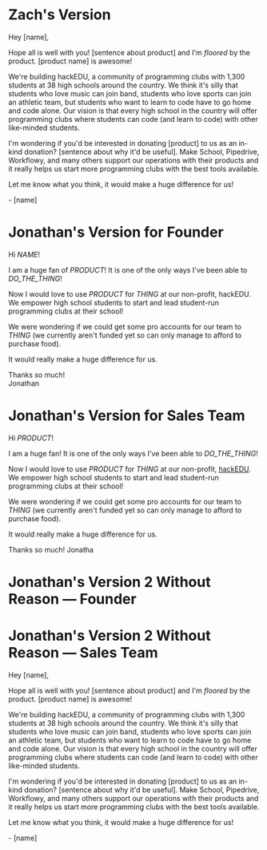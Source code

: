 # Zach's Version

Hey [name],

Hope all is well with you! [sentence about product] and I'm _floored_ by the
product. [product name] is awesome!

We're building hackEDU, a community of programming clubs with 1,300 students at
38 high schools around the country. We think it's silly that students who love
music can join band, students who love sports can join an athletic team, but
students who want to learn to code have to go home and code alone. Our vision
is that every high school in the country will offer programming clubs where
students can code (and learn to code) with other like-minded students.

I'm wondering if you'd be interested in donating [product] to us as an in-kind
donation? [sentence about why it'd be useful]. Make School, Pipedrive,
Workflowy, and many others support our operations with their products and it
really helps us start more programming clubs with the best tools available.

Let me know what you think, it would make a huge difference for us!

\- [name]

# Jonathan's Version for Founder

Hi _NAME_!

I am a huge fan of _PRODUCT_! It is one of the only ways I've been able to
_DO_THE_THING_!

Now I would love to use _PRODUCT_ for _THING_ at our non-profit, hackEDU. We
empower high school students to start and lead student-run programming clubs at
their school!

We were wondering if we could get some pro accounts for our team to _THING_ (we
currently aren't funded yet so can only manage to afford to purchase food).

It would really make a huge difference for us.

Thanks so much!  
Jonathan

# Jonathan's Version for Sales Team

Hi _PRODUCT_!

I am a huge fan! It is one of the only ways I've been able to _DO_THE_THING_!

Now I would love to use _PRODUCT_ for _THING_ at our non-profit,
[hackEDU](http://hackedu.us). We empower high school students to start and lead
student-run programming clubs at their school!

We were wondering if we could get some pro accounts for our team to _THING_ (we
currently aren't funded yet so can only manage to afford to purchase food).

It would really make a huge difference for us.

Thanks so much!
Jonatha

# Jonathan's Version 2 Without Reason — Founder

# Jonathan's Version 2 Without Reason — Sales Team

Hey [name],

Hope all is well with you! [sentence about product] and I'm _floored_ by the
product. [product name] is awesome!

We're building hackEDU, a community of programming clubs with 1,300 students at
38 high schools around the country. We think it's silly that students who love
music can join band, students who love sports can join an athletic team, but
students who want to learn to code have to go home and code alone. Our vision
is that every high school in the country will offer programming clubs where
students can code (and learn to code) with other like-minded students.

I'm wondering if you'd be interested in donating [product] to us as an in-kind
donation? [sentence about why it'd be useful]. Make School, Pipedrive,
Workflowy, and many others support our operations with their products and it
really helps us start more programming clubs with the best tools available.

Let me know what you think, it would make a huge difference for us!

\- [name]
